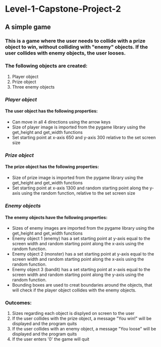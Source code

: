 # Level-1-Capstone-Project-2
## A simple game
### This is a game where the user needs to collide with a prize object to win, without colliding with "enemy" objects. If the user collides with enemy objects, the user looses.
### The following objects are created:
1. Player object
2. Prize object
3. Three enemy objects
### *Player object*
#### The user object has the following properties:
* Can move in all 4 directions using the arrow keys
* Size of player image is imported from the pygame library using the get_height and get_width functions 
* Set starting point at x-axis 650 and y-axis 300 relative to the set screen size
### *Prize object*
#### The prize object has the following properties:
* Size of prize image is imported from the pygame library using the get_height and get_width functions 
* Set starting point at x-axis 1300 and random starting point along the y-axis using the random function, relative to the set screen size
### *Enemy objects*
#### The enemy objects have the following properties:
* Sizes of enemy images are imported from the pygame library using the get_height and get_width functions 
* Enemy object 1 (enemy) has a set starting point at y-axis equal to the screen width and random starting point along the x-axis using the random function.
* Enemy object 2 (monster) has a set starting point at y-axis equal to the screen width and random starting point along the x-axis using the random function.
* Enemy object 3 (bandit) has a set starting point at x-axis equal to the screen width and random starting point along the y-axis using the random function.
* Bounding boxes are used to creat boundaries around the objects, that will check if the player object collides with the enemy objects. 
### Outcomes:
1. Sizes regarding each object is displyed on screen to the user
2. If the user collides with the prize object, a message "You win!" will be displayed and the program quits
3. If the user collides with an enemy object, a message "You loose" will be displayed and the program quits
4. If the user enters '0' the game will quit
